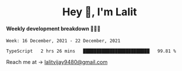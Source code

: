 <h1 align="center">Hey 👋, I'm Lalit</h1>

#### Weekly development breakdown 👨🏻‍💻
<!--START_SECTION:waka-->
```text
Week: 16 December, 2021 - 22 December, 2021

TypeScript   2 hrs 26 mins   █████████████████████████   99.81 % 
```
<!--END_SECTION:waka-->

Reach me at → lalitvijay9480@gmail.com
